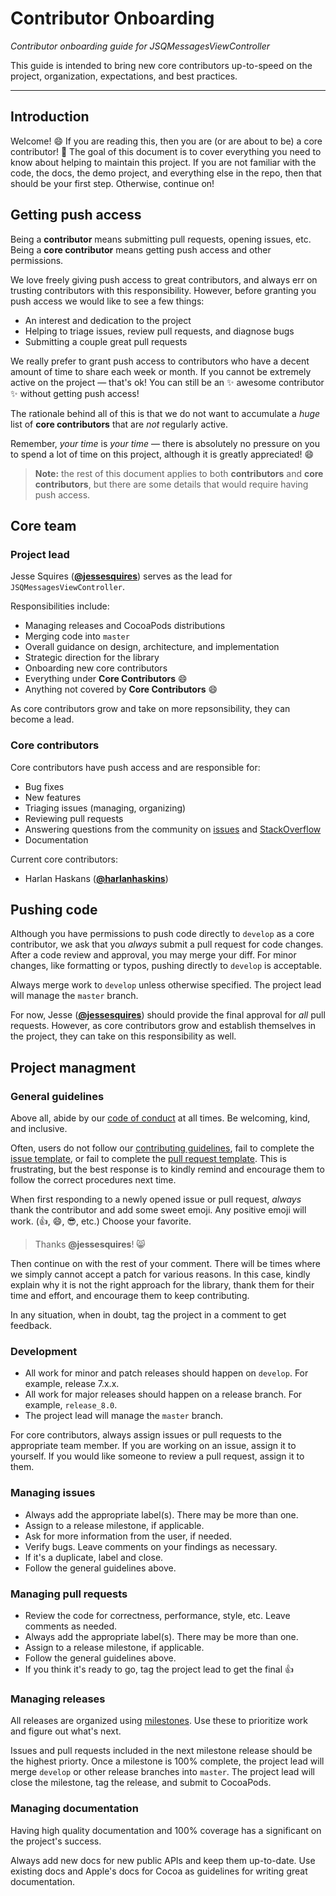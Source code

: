 # Contributor Onboarding

*Contributor onboarding guide for JSQMessagesViewController*

This guide is intended to bring new core contributors up-to-speed on the project, organization, expectations, and best practices.

-------------------------

## Introduction

Welcome! :smile: If you are reading this, then you are (or are about to be) a core contributor! :tada: The goal of this document is to cover everything you need to know about helping to maintain this project. If you are not familiar with the code, the docs, the demo project, and everything else in the repo, then that should be your first step. Otherwise, continue on!

## Getting push access

Being a **contributor** means submitting pull requests, opening issues, etc. Being a **core contributor** means getting push access and other permissions.

We love freely giving push access to great contributors, and always err on trusting contributors with this responsibility. However, before granting you push access we would like to see a few things:

- An interest and dedication to the project
- Helping to triage issues, review pull requests, and diagnose bugs
- Submitting a couple great pull requests

We really prefer to grant push access to contributors who have a decent amount of time to share each week or month. If you cannot be extremely active on the project — that's ok! You can still be an :sparkles: awesome contributor :sparkles: without getting push access! 

The rationale behind all of this is that we do not want to accumulate a *huge* list of **core contributors** that are *not* regularly active.

Remember, *your time* is *your time* — there is absolutely no pressure on you to spend a lot of time on this project, although it is greatly appreciated! :smile:

> **Note:** the rest of this document applies to both **contributors** and **core contributors**, but there are some details that would require having push access.

## Core team

### Project lead

Jesse Squires ([**@jessesquires**](https://github.com/jessesquires)) serves as the lead for `JSQMessagesViewController`.

Responsibilities include:
- Managing releases and CocoaPods distributions
- Merging code into `master`
- Overall guidance on design, architecture, and implementation
- Strategic direction for the library
- Onboarding new core contributors
- Everything under **Core Contributors** :smile:
- Anything not covered by **Core Contributors** :smile:

As core contributors grow and take on more repsonsibility, they can become a lead.

### Core contributors

Core contributors have push access and are responsible for:

- Bug fixes
- New features
- Triaging issues (managing, organizing)
- Reviewing pull requests
- Answering questions from the community on [issues](https://github.com/jessesquires/JSQMessagesViewController/issues?utf8=✓&q=is%3Aissue+label%3A%22questions+%26+help%22+) and [StackOverflow](http://stackoverflow.com/questions/tagged/jsqmessagesviewcontroller)
- Documentation

Current core contributors:
- Harlan Haskans ([**@harlanhaskins**](https://github.com/harlanhaskins))

## Pushing code

Although you have permissions to push code directly to `develop` as a core contributor, we ask that you *always* submit a pull request for code changes. After a code review and approval, you may merge your diff. For minor changes, like formatting or typos, pushing directly to `develop` is acceptable. 

Always merge work to `develop` unless otherwise specified. The project lead will manage the `master` branch.

For now, Jesse ([**@jessesquires**](https://github.com/jessesquires)) should provide the final approval for *all* pull requests. However, as core contributors grow and establish themselves in the project, they can take on this responsibility as well.

## Project managment

### General guidelines

Above all, abide by our [code of conduct](https://github.com/jessesquires/JSQMessagesViewController/blob/develop/.github/CONDUCT.md) at all times. Be welcoming, kind, and inclusive.

Often, users do not follow our [contributing guidelines](https://github.com/jessesquires/JSQMessagesViewController/blob/develop/.github/CONTRIBUTING.md), fail to complete the [issue template](https://github.com/jessesquires/JSQMessagesViewController/blob/develop/.github/ISSUE_TEMPLATE.md), or fail to complete the [pull request template](https://github.com/jessesquires/JSQMessagesViewController/blob/develop/.github/PULL_REQUEST_TEMPLATE.md). This is frustrating, but the best response is to kindly remind and encourage them to follow the correct procedures next time.

When first responding to a newly opened issue or pull request, *always* thank the contributor and add some sweet emoji. Any positive emoji will work. (:+1:, :smile:, :sunglasses:, etc.) Choose your favorite.

> Thanks **@jessesquires**! :smile_cat:

Then continue on with the rest of your comment. There will be times where we simply cannot accept a patch for various reasons. In this case, kindly explain why it is not the right approach for the library, thank them for their time and effort, and encourage them to keep contributing.

In any situation, when in doubt, tag the project in a comment to get feedback.

### Development

- All work for minor and patch releases should happen on `develop`. For example, release 7.x.x.
- All work for major releases should happen on a release branch. For example, `release_8.0`.
- The project lead will manage the `master` branch.

For core contributors, always assign issues or pull requests to the appropriate team member. If you are working on an issue, assign it to yourself. If you would like someone to review a pull request, assign it to them.

### Managing issues

- Always add the appropriate label(s). There may be more than one.
- Assign to a release milestone, if applicable.
- Ask for more information from the user, if needed.
- Verify bugs. Leave comments on your findings as necessary.
- If it's a duplicate, label and close.
- Follow the general guidelines above.

### Managing pull requests

- Review the code for correctness, performance, style, etc. Leave comments as needed.
- Always add the appropriate label(s). There may be more than one.
- Assign to a release milestone, if applicable.
- Follow the general guidelines above.
- If you think it's ready to go, tag the project lead to get the final :+1:

### Managing releases

All releases are organized using [milestones](https://github.com/jessesquires/JSQMessagesViewController/milestones). Use these to prioritize work and figure out what's next.

Issues and pull requests included in the next milestone release should be the highest priorty. Once a milestone is 100% complete, the project lead will merge `develop` or other release branches into `master`. The project lead will close the milestone, tag the release, and submit to CocoaPods.

### Managing documentation

Having high quality documentation and 100% coverage has a significant on the project's success. 

Always add new docs for new public APIs and keep them up-to-date. Use existing docs and Apple's docs for Cocoa as guidelines for writing great documentation.
